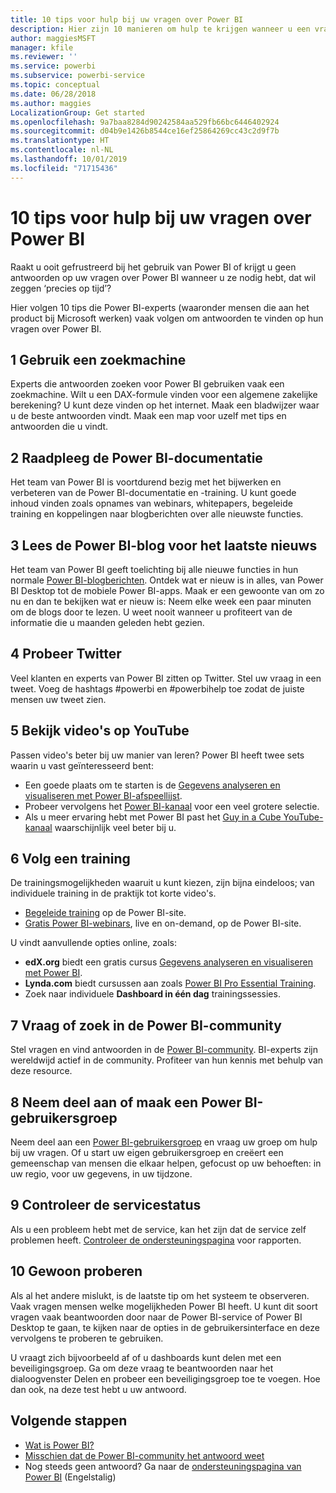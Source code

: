 ```yaml
---
title: 10 tips voor hulp bij uw vragen over Power BI
description: Hier zijn 10 manieren om hulp te krijgen wanneer u een vraag hebt over Power BI
author: maggiesMSFT
manager: kfile
ms.reviewer: ''
ms.service: powerbi
ms.subservice: powerbi-service
ms.topic: conceptual
ms.date: 06/28/2018
ms.author: maggies
LocalizationGroup: Get started
ms.openlocfilehash: 9a7baa8284d90242584aa529fb66bc6446402924
ms.sourcegitcommit: d04b9e1426b8544ce16ef25864269cc43c2d9f7b
ms.translationtype: HT
ms.contentlocale: nl-NL
ms.lasthandoff: 10/01/2019
ms.locfileid: "71715436"
---
```

# <a name="10-tips-for-getting-help-with-your-power-bi-questions"></a>10 tips voor hulp bij uw vragen over Power BI
Raakt u ooit gefrustreerd bij het gebruik van Power BI of krijgt u geen antwoorden op uw vragen over Power BI wanneer u ze nodig hebt, dat wil zeggen ‘precies op tijd’? 

Hier volgen 10 tips die Power BI-experts (waaronder mensen die aan het product bij Microsoft werken) vaak volgen om antwoorden te vinden op hun vragen over Power BI.

## <a name="1-use-a-search-engine"></a>1 Gebruik een zoekmachine
Experts die antwoorden zoeken voor Power BI gebruiken vaak een zoekmachine. Wilt u een DAX-formule vinden voor een algemene zakelijke berekening? U kunt deze vinden op het internet. Maak een bladwijzer waar u de beste antwoorden vindt. Maak een map voor uzelf met tips en antwoorden die u vindt.


## <a name="2-check-the-power-bi-documentation"></a>2 Raadpleeg de Power BI-documentatie
Het team van Power BI is voortdurend bezig met het bijwerken en verbeteren van de Power BI-documentatie en -training. U kunt goede inhoud vinden zoals opnames van webinars, whitepapers, begeleide training en koppelingen naar blogberichten over alle nieuwste functies.

## <a name="3-read-the-power-bi-blog-for-the-latest-news"></a>3 Lees de Power BI-blog voor het laatste nieuws
Het team van Power BI geeft toelichting bij alle nieuwe functies in hun normale [Power BI-blogberichten](https://powerbi.microsoft.com/blog/). Ontdek wat er nieuw is in alles, van Power BI Desktop tot de mobiele Power BI-apps. Maak er een gewoonte van om zo nu en dan te bekijken wat er nieuw is: Neem elke week een paar minuten om de blogs door te lezen. U weet nooit wanneer u profiteert van de informatie die u maanden geleden hebt gezien.

## <a name="4-try-twitter"></a>4 Probeer Twitter
Veel klanten en experts van Power BI zitten op Twitter. Stel uw vraag in een tweet. Voeg de hashtags #powerbi en #powerbihelp toe zodat de juiste mensen uw tweet zien.

## <a name="5-watch-videos-on-youtube"></a>5 Bekijk video's op YouTube
Passen video's beter bij uw manier van leren? Power BI heeft twee sets waarin u vast geïnteresseerd bent:

* Een goede plaats om te starten is de [Gegevens analyseren en visualiseren met Power BI-afspeellijst](https://www.youtube.com/playlist?list=PL1N57mwBHtN0JFoKSR0n-tBkUJHeMP2cP).
* Probeer vervolgens het [Power BI-kanaal](https://www.youtube.com/user/mspowerbi/videos) voor een veel grotere selectie.
* Als u meer ervaring hebt met Power BI past het [Guy in a Cube YouTube-kanaal](https://www.youtube.com/channel/UCFp1vaKzpfvoGai0vE5VJ0w) waarschijnlijk veel beter bij u.

## <a name="6-attend-training"></a>6 Volg een training
De trainingsmogelijkheden waaruit u kunt kiezen, zijn bijna eindeloos; van individuele training in de praktijk tot korte video's.

* [Begeleide training](guided-learning/index.md) op de Power BI-site.
* [Gratis Power BI-webinars](webinars.md), live en on-demand, op de Power BI-site.

U vindt aanvullende opties online, zoals:

* **edX.org** biedt een gratis cursus [Gegevens analyseren en visualiseren met Power BI](https://www.edx.org/course/analyzing-visualizing-data-power-bi-microsoft-dat207x-4).
* **Lynda.com** biedt cursussen aan zoals [Power BI Pro Essential Training](https://www.lynda.com/Power-BI-tutorials/Power-BI-Pro-Essential-Training/485820-2.html).
* Zoek naar individuele **Dashboard in één dag** trainingssessies.

## <a name="7-ask-or-search-in-the-power-bi-community"></a>7 Vraag of zoek in de Power BI-community
Stel vragen en vind antwoorden in de [Power BI-community](http://community.powerbi.com). BI-experts zijn wereldwijd actief in de community. Profiteer van hun kennis met behulp van deze resource.

## <a name="8-join-or-create-a-power-bi-user-group"></a>8 Neem deel aan of maak een Power BI-gebruikersgroep
Neem deel aan een [Power BI-gebruikersgroep](https://community.powerbi.com/t5/Power-BI-User-Groups/ct-p/Groups) en vraag uw groep om hulp bij uw vragen. Of u start uw eigen gebruikersgroep en creëert een gemeenschap van mensen die elkaar helpen, gefocust op uw behoeften: in uw regio, voor uw gegevens, in uw tijdzone.

## <a name="9-check-the-service-status"></a>9 Controleer de servicestatus
Als u een probleem hebt met de service, kan het zijn dat de service zelf problemen heeft. [Controleer de ondersteuningspagina](https://powerbi.microsoft.com/support/) voor rapporten.

## <a name="10-just-try-it"></a>10 Gewoon proberen
Als al het andere mislukt, is de laatste tip om het systeem te observeren. Vaak vragen mensen welke mogelijkheden Power BI heeft. U kunt dit soort vragen vaak beantwoorden door naar de Power BI-service of Power BI Desktop te gaan, te kijken naar de opties in de gebruikersinterface en deze vervolgens te proberen te gebruiken.

U vraagt zich bijvoorbeeld af of u dashboards kunt delen met een beveiligingsgroep. Ga om deze vraag te beantwoorden naar het dialoogvenster Delen en probeer een beveiligingsgroep toe te voegen. Hoe dan ook, na deze test hebt u uw antwoord.

## <a name="next-steps"></a>Volgende stappen
* [Wat is Power BI?](power-bi-overview.md)
* [Misschien dat de Power BI-community het antwoord weet](http://community.powerbi.com/)
* Nog steeds geen antwoord? Ga naar de [ondersteuningspagina van Power BI](https://powerbi.microsoft.com/support/) (Engelstalig)
